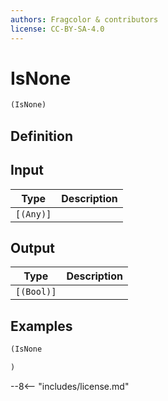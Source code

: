 ```yaml
---
authors: Fragcolor & contributors
license: CC-BY-SA-4.0
---
```



# IsNone

```clojure
(IsNone)
```


## Definition




## Input

| Type | Description |
|------|-------------|
| `[(Any)]` |  |


## Output

| Type | Description |
|------|-------------|
| `[(Bool)]` |  |


## Examples

```clojure
(IsNone

)
```


--8<-- "includes/license.md"
